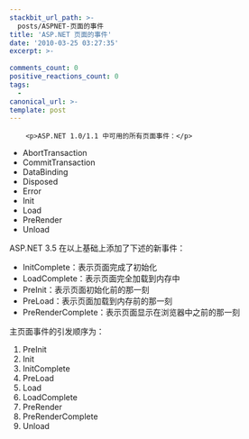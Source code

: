 ```yaml
---
stackbit_url_path: >-
  posts/ASPNET-页面的事件
title: 'ASP.NET 页面的事件'
date: '2010-03-25 03:27:35'
excerpt: >-
  
comments_count: 0
positive_reactions_count: 0
tags: 
  - 
canonical_url: >-
template: post
---
```


        <p>ASP.NET 1.0/1.1 中可用的所有页面事件：</p>
<ul>
    <li>AbortTransaction</li>
    <li>CommitTransaction</li>
    <li>DataBinding</li>
    <li>Disposed</li>
    <li>Error</li>
    <li>Init</li>
    <li>Load</li>
    <li>PreRender</li>
    <li>Unload&nbsp;</li>
</ul>
<p>ASP.NET 3.5 在以上基础上添加了下述的新事件：</p>
<ul>
    <li>InitComplete：表示页面完成了初始化</li>
    <li>LoadComplete：表示页面完全加载到内存中</li>
    <li>PreInit：表示页面初始化前的那一刻</li>
    <li>PreLoad：表示页面加载到内存前的那一刻</li>
    <li>PreRenderComplete：表示页面显示在浏览器中之前的那一刻</li>
</ul>
<p>主页面事件的引发顺序为：</p>
<ol>
    <li>PreInit</li>
    <li>Init</li>
    <li>InitComplete</li>
    <li>PreLoad</li>
    <li>Load</li>
    <li>LoadComplete</li>
    <li>PreRender</li>
    <li>PreRenderComplete</li>
    <li>Unload</li>
</ol>
      